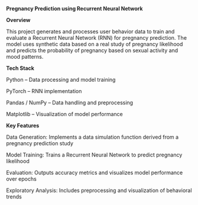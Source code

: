 <b>Pregnancy Prediction using Recurrent Neural Network</b>

<b>Overview</b>

This project generates and processes user behavior data to train and evaluate a Recurrent Neural Network (RNN) for pregnancy prediction.
The model uses synthetic data based on a real study of pregnancy likelihood and predicts the probability of pregnancy based on sexual activity and mood patterns.

<b>Tech Stack</b>

Python – Data processing and model training

PyTorch – RNN implementation

Pandas / NumPy – Data handling and preprocessing

Matplotlib – Visualization of model performance

<b>Key Features</b>

Data Generation: Implements a data simulation function derived from a pregnancy prediction study

Model Training: Trains a Recurrent Neural Network to predict pregnancy likelihood

Evaluation: Outputs accuracy metrics and visualizes model performance over epochs

Exploratory Analysis: Includes preprocessing and visualization of behavioral trends
